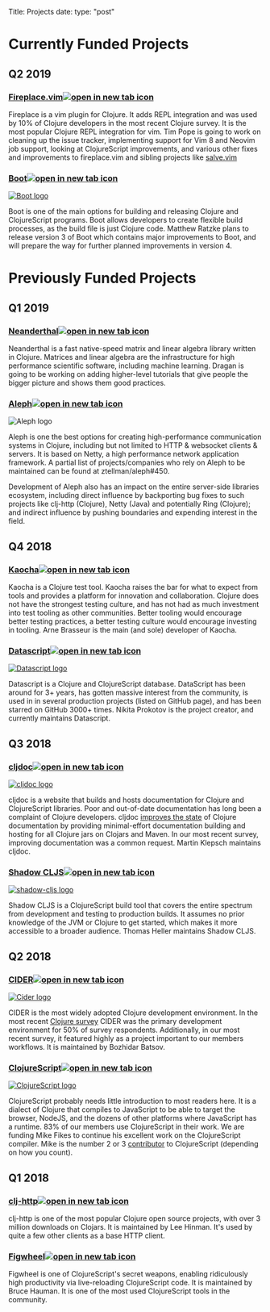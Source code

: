 Title: Projects
date:
type: "post"

# Currently Funded Projects

## Q2 2019

<h3><a target="_blank" href="https://github.com/tpope/vim-fireplace">Fireplace.vim<img class="open-in-new" src="/icons/open-in-new-24px.svg" alt="open in new tab icon"/></a></h3>

Fireplace is a vim plugin for Clojure. It adds REPL integration and was used by 10% of Clojure developers in the most recent Clojure survey. It is the most popular Clojure REPL integration for vim. Tim Pope is going to work on cleaning up the issue tracker, implementing support for Vim 8 and Neovim job support, looking at ClojureScript improvements, and various other fixes and improvements to fireplace.vim and sibling projects like [salve.vim](https://github.com/tpope/vim-salve)


<h3><a target="_blank" href="https://boot-clj.com">Boot<img class="open-in-new" src="/icons/open-in-new-24px.svg" alt="open in new tab icon"/></a></h3>

<p class="project-logo"><a target="_blank" href="https://boot-clj.com"><img src="/logos/projects/boot-logo.png" alt="Boot logo"></a></p>

Boot is one of the main options for building and releasing Clojure and ClojureScript programs. Boot allows developers to create flexible build processes, as the build file is just Clojure code. Matthew Ratzke plans to release version 3 of Boot which contains major improvements to Boot, and will prepare the way for further planned improvements in version 4.

# Previously Funded Projects

## Q1 2019

<h3><a target="_blank" href="https://neanderthal.uncomplicate.org">Neanderthal<img class="open-in-new" src="/icons/open-in-new-24px.svg" alt="open in new tab icon"/></a></h3>

Neanderthal is a fast native-speed matrix and linear algebra library written in Clojure. Matrices and linear algebra are the infrastructure for high performance scientific software, including machine learning. Dragan is going to be working on adding higher-level tutorials that give people the bigger picture and shows them good practices.

<h3><a target="_blank" href="https://aleph.io">Aleph<img class="open-in-new" src="/icons/open-in-new-24px.svg" alt="open in new tab icon"/></a></h3>
<p class="project-logo"><img src="/logos/projects/aleph.svg" alt="Aleph logo"></p>

Aleph is one the best options for creating high-performance communication systems in Clojure, including but not limited to HTTP & websocket clients & servers. It is based on Netty, a high performance network application framework. A partial list of projects/companies who rely on Aleph to be maintained can be found at ztellman/aleph#450.

Development of Aleph also has an impact on the entire server-side libraries ecosystem, including direct influence by backporting bug fixes to such projects like clj-http (Clojure), Netty (Java) and potentially Ring (Clojure); and indirect influence by pushing boundaries and expending interest in the field.

## Q4 2018

<h3><a target="_blank" href="https://github.com/lambdaisland/kaocha">Kaocha<img class="open-in-new" src="/icons/open-in-new-24px.svg" alt="open in new tab icon"/></a></h3>

Kaocha is a Clojure test tool. Kaocha raises the bar for what to expect from tools and provides a platform for innovation and collaboration. Clojure does not have the strongest testing culture, and has not had as much investment into test tooling as other communities. Better tooling would encourage better testing practices, a better testing culture would encourage investing in tooling. Arne Brasseur is the main (and sole) developer of Kaocha.

<h3><a target="_blank" href="https://github.com/tonsky/datascript">Datascript<img class="open-in-new" src="/icons/open-in-new-24px.svg" alt="open in new tab icon"/></a></h3>

<p class="project-logo"><a target="_blank" href="https://github.com/tonsky/datascript"><img src="/logos/projects/datascript.svg" alt="Datascript logo"></a></p>

Datascript is a Clojure and ClojureScript database. DataScript has been around for 3+ years, has gotten massive interest from the community, is used in in several production projects (listed on GitHub page), and has been starred on GitHub 3000+ times. Nikita Prokotov is the project creator, and currently maintains Datascript.

## Q3 2018

<h3><a target="_blank" href="https://cljdoc.org">cljdoc<img class="open-in-new" src="/icons/open-in-new-24px.svg" alt="open in new tab icon"/></a></h3>

<p class="project-logo">
<a target="_blank" href="https://cljdoc.org"><img src="/logos/projects/cljdoc-logo.svg" alt="cljdoc logo"></a>
</p>

cljdoc is a website that builds and hosts documentation for Clojure and ClojureScript libraries. Poor and out-of-date documentation has long been a complaint of Clojure developers. cljdoc [improves the state](https://github.com/cljdoc/cljdoc#rationale) of Clojure documentation by providing minimal-effort documentation building and hosting for all Clojure jars on Clojars and Maven. In our most recent survey, improving documentation was a common request. Martin Klepsch maintains cljdoc.

<h3><a target="_blank" href="https://github.com/thheller/shadow-cljs">Shadow CLJS<img class="open-in-new" src="/icons/open-in-new-24px.svg" alt="open in new tab icon"/></a></h3>

<p class="project-logo">
<a target="_blank" href="https://github.com/thheller/shadow-cljs"><img src="/logos/projects/shadow-cljs.png" alt="shadow-cljs logo"/></a>
</p>

Shadow CLJS is a ClojureScript build tool that covers the entire spectrum from development and testing to production builds. It assumes no prior knowledge of the JVM or Clojure to get started, which makes it more accessible to a broader audience. Thomas Heller maintains Shadow CLJS.

## Q2 2018

<h3><a target="_blank" href="https://github.com/clojure-emacs/cider">CIDER<img class="open-in-new" src="/icons/open-in-new-24px.svg" alt="open in new tab icon"/></a></h3>

<p class="project-logo">
<a target="_blank" href="https://github.com/clojure-emacs/cider"><img src="/logos/projects/cider-logo.svg" alt="Cider logo"/></a>
</p>

CIDER is the most widely adopted Clojure development environment. In the most recent [Clojure survey](http://blog.cognitect.com/blog/2017/1/31/clojure-2018-results) CIDER was the primary development environment for 50% of survey respondents. Additionally, in our most recent survey, it featured highly as a project important to our members workflows. It is maintained by Bozhidar Batsov.

<h3><a target="_blank" href="https://clojurescript.org">ClojureScript<img class="open-in-new" src="/icons/open-in-new-24px.svg" alt="open in new tab icon"/></a></h3>

<p class="project-logo">
<a target="_blank" href="https://clojurescript.org"> <img src="/logos/projects/cljs-logo.svg" alt="ClojureScript logo"/></a>
</p>

ClojureScript probably needs little introduction to most readers here. It is a dialect of Clojure that compiles to JavaScript to be able to target the browser, NodeJS, and the dozens of other platforms where JavaScript has a runtime. 83% of our members use ClojureScript in their work. We are funding Mike Fikes to continue his excellent work on the ClojureScript compiler. Mike is the number 2 or 3 [contributor](https://github.com/clojure/clojurescript/graphs/contributors) to ClojureScript (depending on how you count).

## Q1 2018

<h3><a target="_blank" href="https://github.com/dakrone/clj-http">clj-http<img class="open-in-new" src="/icons/open-in-new-24px.svg" alt="open in new tab icon"/></a></h3>

clj-http is one of the most popular Clojure open source projects, with over 3 million downloads on Clojars. It is maintained by Lee Hinman. It's used by quite a few other clients as a base HTTP client.

<h3><a target="_blank" href="https://github.com/bhauman/lein-figwheel">Figwheel<img class="open-in-new" src="/icons/open-in-new-24px.svg" alt="open in new tab icon"/></a></h3>

Figwheel is one of ClojureScript's secret weapons, enabling ridiculously high productivity via live-reloading ClojureScript code. It is maintained by Bruce Hauman. It is one of the most used ClojureScript tools in the community.

<p>&nbsp;</p>
<p>&nbsp;</p>
